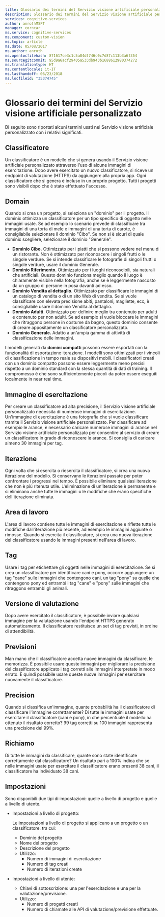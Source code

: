 ```yaml
---
title: Glossario dei termini del Servizio visione artificiale personalizzato - Servizi cognitivi di Azure | Microsoft Docs
description: Glossario dei termini del Servizio visione artificiale personalizzato.
services: cognitive-services
author: anrothMSFT
manager: corncar
ms.service: cognitive-services
ms.component: custom-vision
ms.topic: article
ms.date: 05/08/2017
ms.author: anroth
ms.openlocfilehash: 871617ce3c1c5a84df746c0c7d87c113b3a6f354
ms.sourcegitcommit: 95d9a6acf29405a533db943b1688612980374272
ms.translationtype: HT
ms.contentlocale: it-IT
ms.lasthandoff: 06/23/2018
ms.locfileid: "35374745"
---
```

# <a name="glossary-of-terms-for-custom-vision-service"></a>Glossario dei termini del Servizio visione artificiale personalizzato

Di seguito sono riportati alcuni termini usati nel Servizio visione artificiale personalizzato con i relativi significati.

## <a name="classifier"></a>Classificatore

Un classificatore è un modello che si genera usando il Servizio visione artificiale personalizzato attraverso l'uso di alcune immagini di esercitazione. Dopo avere esercitato un nuovo classificatore, si riceve un endpoint di valutazione (HTTPS) da aggiungere alla propria app. Ogni classificatore che si genera è incluso in un proprio progetto. Tutti i progetti sono visibili dopo che è stato effettuato l'accesso.

## <a name="domain"></a>Domain

Quando si crea un progetto, si seleziona un "dominio" per il progetto. Il dominio ottimizza un classificatore per un tipo specifico di oggetto nelle immagini usate. Se ad esempio lo scenario prevede di classificare tra immagini di una torta di mele e immagini di una torta di carote, è consigliabile selezionare il dominio "Cibo". Se non si è sicuri di quale dominio scegliere, selezionare il dominio "Generale".

- **Dominio Cibo.** Ottimizzato per i piatti che si possono vedere nel menu di un ristorante. Non è ottimizzato per riconoscere i singoli frutti o le singole verdure. Se si intende classificare le fotografie di singoli frutti o singole verdure, usare il dominio Generale.
- **Dominio Riferimento.** Ottimizzato per i luoghi riconoscibili, sia naturali che artificiali. Questo dominio funziona meglio quando il luogo è chiaramente visibile nella fotografia, anche se è leggermente nascosto da un gruppo di persone in posa davanti ad esso.
- **Dominio Vendita al dettaglio.** Ottimizzato per classificare le immagini di un catalogo di vendita o di un sito Web di vendita. Se si vuole classificare con elevata precisione abiti, pantaloni, magliette, ecc, è consigliabile usare il dominio Vendita al dettaglio.
- **Dominio Adulti.** Ottimizzato per definire meglio tra contenuto per adulti e contenuto per non adulti. Se ad esempio si vuole bloccare le immagini che ritraggono persone in costume da bagno, questo dominio consente di creare appositamente un classificatore personalizzato.
- **Dominio Generale.** Adatto a un'ampia gamma di attività di classificazione delle immagini.

I modelli generati da **domini compatti** possono essere esportati con la funzionalità di esportazione iterazione. I modelli sono ottimizzati per i vincoli di classificazione in tempo reale su dispositivi mobili. I classificatori creati con un dominio compatto possono essere leggermente meno precisi rispetto a un dominio standard con la stessa quantità di dati di training. Il compromesso è che sono sufficientemente piccoli da poter essere eseguiti localmente in near real time. 

## <a name="training-image"></a>Immagine di esercitazione

Per creare un classificatore ad alta precisione, il Servizio visione artificiale personalizzato necessita di numerose immagini di esercitazione. Un'immagine di esercitazione è una fotografia che si vuole classificare tramite il Servizio visione artificiale personalizzato. Per classificare ad esempio le arance, è necessario caricare numerose immagini di arance nel Servizio visione artificiale personalizzato per consentire al servizio di creare un classificatore in grado di riconoscere le arance. Si consiglia di caricare almeno 30 immagini per tag.

## <a name="iteration"></a>Iterazione

Ogni volta che si esercita o riesercita il classificatore, si crea una nuova iterazione del modello. Si conservano le iterazioni passate per poter confrontare i progressi nel tempo. È possibile eliminare qualsiasi iterazione che non è più ritenuta utile. L'eliminazione di un'iterazione è permanente e si eliminano anche tutte le immagini o le modifiche che erano specifiche dell'iterazione eliminata. 

## <a name="workspace"></a>Area di lavoro

L'area di lavoro contiene tutte le immagini di esercitazione e riflette tutte le modifiche dall'iterazione più recente, ad esempio le immagini aggiunte o rimosse. Quando si esercita il classificatore, si crea una nuova iterazione del classificatore usando le immagini presenti nell'area di lavoro.

## <a name="tags"></a>Tag

Usare i tag per etichettare gli oggetti nelle immagini di esercitazione. Se si crea un classificatore per identificare cani e pony, occorre aggiungere un tag "cane" sulle immagini che contengono cani, un tag "pony" su quelle che contengono pony ed entrambi i tag "cane" e "pony" sulle immagini che ritraggono entrambi gli animali.

## <a name="evaluation"></a>Versione di valutazione

Dopo avere esercitato il classificatore, è possibile inviare qualsiasi immagine per la valutazione usando l'endpoint HTTPS generato automaticamente. Il classificatore restituisce un set di tag previsti, in ordine di attendibilità.

## <a name="predictions"></a>Previsioni

Man mano che il classificatore accetta nuove immagini da classificare, le memorizza. È possibile usare queste immagini per migliorare la precisione del classificatore applicato i tag corretti alle immagini interpretate in modo errato. È quindi possibile usare queste nuove immagini per esercitare nuovamente il classificatore.

## <a name="precision"></a>Precision

Quando si classifica un'immagine, quante probabilità ha il classificatore di classificare l'immagine correttamente? Di tutte le immagini usate per esercitare il classificatore (cani e pony), in che percentuale il modello ha ottenuto il risultato corretto? 99 tag corretti su 100 immagini rappresenta una precisione del 99%.

## <a name="recall"></a>Richiamo

Di tutte le immagini da classificare, quante sono state identificate correttamente dal classificatore? Un risultato pari a 100% indica che se nelle immagini usate per esercitare il classificatore erano presenti 38 cani, il classificatore ha individuato 38 cani.

## <a name="settings"></a>Impostazioni

Sono disponibili due tipi di impostazioni: quelle a livello di progetto e quelle a livello di utente.

- Impostazioni a livello di progetto: 
  
  Le impostazioni a livello di progetto si applicano a un progetto o un classificatore. tra cui:

   - Dominio del progetto
   - Nome del progetto
   - Descrizione del progetto
   - Utilizzo:
      - Numero di immagini di esercitazione
      - Numero di tag creati
      - Numero di iterazioni create

- Impostazioni a livello di utente: 
   - Chiavi di sottoscrizione: una per l'esercitazione e una per la valutazione/previsione.
   - Utilizzo:
      - Numero di progetti creati
      - Numero di chiamate alle API di valutazione/previsione effettuate.
